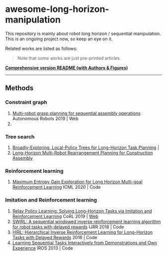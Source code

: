 # awesome-long-horizon-manipulation

This repository is mainly about robot long horizon / sequential manipulation. This is an ongoing project now, so keep an eye on it.

Related works are listed as follows:

> Note that some works are just pre-printed articles.

**[Comprehensive version README (with Authors & Figures)](./Comprehensive_readme.md)**

---

## Methods

### Constraint graph

1. [Multi-robot grasp planning for sequential assembly operations](https://doi.org/10.1007/s10514-018-9748-z) Autonomous Robots 2019 | Web
2. 



### Tree search

1. [Broadly-Exploring, Local-Policy Trees for Long-Horizon Task Planning](https://www.semanticscholar.org/reader/72c034e53213cc2f4913d73dd838b64d7b641585) | 
2. [Long-Horizon Multi-Robot Rearrangement Planning for Construction Assembly](http://arxiv.org/abs/2106.02489) 

### Reinforcement learning

1. [Maximum Entropy Gain Exploration for Long Horizon Multi-goal Reinforcement Learning](https://proceedings.mlr.press/v119/pitis20a.html) ICML 2020 | Code

### Imitation and Reinforcement learning

1. [Relay Policy Learning: Solving Long-Horizon Tasks via Imitation and Reinforcement Learning](http://arxiv.org/abs/1910.11956) CoRL 2019 | [Web](https://relay-policy-learning.github.io/) 
2. [SWIRL: A sequential windowed inverse reinforcement learning algorithm for robot tasks with delayed rewards](https://doi.org/10.1177/0278364918784350) IJRR 2018 | Code
3. [HIRL: Hierarchical Inverse Reinforcement Learning for Long-Horizon Tasks with Delayed Rewards](http://arxiv.org/abs/1604.06508) 2016 | Code
4. [Learning Sequential Tasks Interactively from Demonstrations and Own Experience](https://ieeexplore.ieee.org/stamp/stamp.jsp?arnumber=6696816) IROS 2013 | Code
